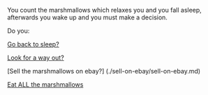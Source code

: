 You count the marshmallows which relaxes you and you fall asleep, afterwards you wake up and you must make a decision.

Do you:

[Go back to sleep?](../sleep/more-sleep/more-sleep.md)

[Look for a way out?](../find-exit/leave.md)

[Sell the marshmallows on ebay?] (./sell-on-ebay/sell-on-ebay.md)

[Eat ALL the marshmallows](./eat-all-the-marshmellows/eat-all-the-marshmellows.md)
